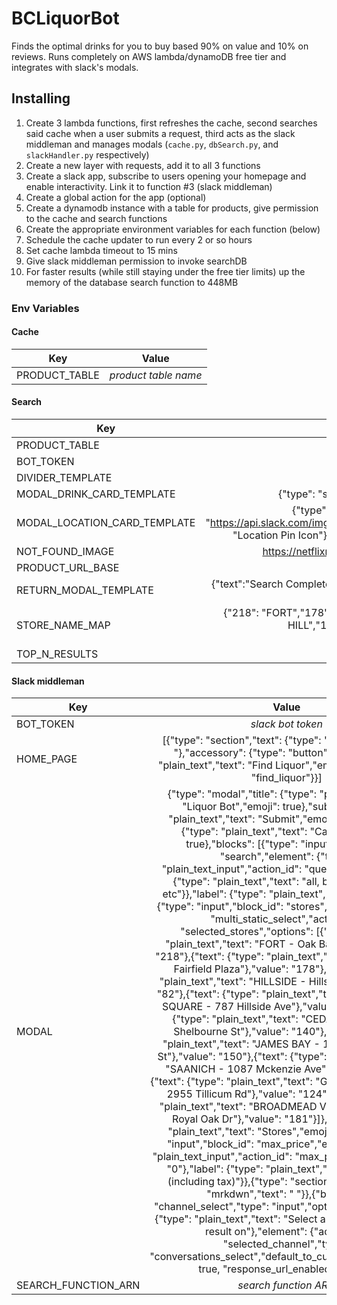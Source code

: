 # BCLiquorBot
Finds the optimal drinks for you to buy based 90% on value and 10% on reviews. Runs completely on AWS lambda/dynamoDB free tier and integrates with slack's modals.

## Installing
1. Create 3 lambda functions, first refreshes the cache, second searches said cache when a user submits a request, third acts as the slack middleman and manages modals (```cache.py```, ```dbSearch.py```, and ```slackHandler.py``` respectively)
2. Create a new layer with requests, add it to all 3 functions
3. Create a slack app, subscribe to users opening your homepage and enable interactivity. Link it to function #3 (slack middleman)
4. Create a global action for the app (optional)
5. Create a dynamodb instance with a table for products, give permission to the cache and search functions
6. Create the appropriate environment variables for each function (below)
7. Schedule the cache updater to run every 2 or so hours
8. Set cache lambda timeout to 15 mins
9. Give slack middleman permission to invoke searchDB
10. For faster results (while still staying under the free tier limits) up the memory of the database search function to 448MB

### Env Variables
#### Cache

| Key           |        Value         |
| ------------- | :------------------: |
| PRODUCT_TABLE | *product table name* |

#### Search
| Key                          |                                                                                                                          Value                                                                                                                           |
| ---------------------------- | :------------------------------------------------------------------------------------------------------------------------------------------------------------------------------------------------------------------------------------------------------: |
| PRODUCT_TABLE                |                                                                                                                   *product table name*                                                                                                                   |
| BOT_TOKEN                    |                                                                                                                    *slack bot token*                                                                                                                     |
| DIVIDER_TEMPLATE             |                                                                                                                   {"type": "divider"}                                                                                                                    |
| MODAL_DRINK_CARD_TEMPLATE    |                                                                                          {"type": "section","text": {"type": "mrkdwn","text": "*<{liquor_link}                                                                                           | {drink_name}>*\n_({volume})_ {alcPerc}%\nScore: *{score}*/100\n*_${price}_* (with tax){sale}\nRaw Value: *{value}*\n{rating}"},"accessory": {"type": "image","image_url": "{image_url}","alt_text": "alcohol, probably"}} |
| MODAL_LOCATION_CARD_TEMPLATE | {"type": "context","elements": [{"type": "image","image_url": "https://api.slack.com/img/blocks/bkb_template_images/tripAgentLocationMarker.png","alt_text": "Location Pin Icon"},{"type": "plain_text","emoji": true,"text": "Location: {locations}"}]} |
| NOT_FOUND_IMAGE              |                                                                                         https://netflixroulette.files.wordpress.com/2013/01/image-not-found.gif                                                                                                                        
| PRODUCT_URL_BASE             |                                                                                                          http://www.bcliquorstores.com/product/                                                                                                          |
| RETURN_MODAL_TEMPLATE        |                                                              {"text":"Search Complete!","blocks": [{"type": "section","text": {"type": "mrkdwn","text": "Here are the top *N* results"}}]}                                                               |
| STORE_NAME_MAP               |                                           {"218": "FORT","178":"FAIRFIELD","82":"HILLSIDE","161":"BLANSHARD","140":"CEDAR HILL","150":"JAMES BAY","242":"SAANICH","124":"GORGE & TILLICUM","181":"BROADMEAD"}                                            |
| TOP_N_RESULTS                |                                                                                                                            5                                                                                                                             |

#### Slack middleman
| Key                 |                                                                                                                                                                                                                                                                                                                                                                                                                                                                                                                                                                                                                                                                                                                                                                                                                                                                                                                                                                                                                             Value                                                                                                                                                                                                                                                                                                                                                                                                                                                                                                                                                                                                                                                                                                                                                                                                                                                                                                                                                                                                                             |
| ------------------- | :-----------------------------------------------------------------------------------------------------------------------------------------------------------------------------------------------------------------------------------------------------------------------------------------------------------------------------------------------------------------------------------------------------------------------------------------------------------------------------------------------------------------------------------------------------------------------------------------------------------------------------------------------------------------------------------------------------------------------------------------------------------------------------------------------------------------------------------------------------------------------------------------------------------------------------------------------------------------------------------------------------------------------------------------------------------------------------------------------------------------------------------------------------------------------------------------------------------------------------------------------------------------------------------------------------------------------------------------------------------------------------------------------------------------------------------------------------------------------------------------------------------------------------------------------------------------------------------------------------------------------------------------------------------------------------------------------------------------------------------------------------------------------------------------------------------------------------------------------------------------------------------------------------------------------------------------------------------------------------------------------------------------------------------------------------------: |
| BOT_TOKEN           |                                                                                                                                                                                                                                                                                                                                                                                                                                                                                                                                                                                                                                                                                                                                                                                                                                                                                                                                                                                                                       *slack bot token*                                                                                                                                                                                                                                                                                                                                                                                                                                                                                                                                                                                                                                                                                                                                                                                                                                                                                                                                                                                                                       |
| HOME_PAGE           |                                                                                                                                                                                                                                                                                                                                                                                                                                                                                                                                                                                                                                                                                                                                                                                                                                                                                                                                    [{"type": "section","text": {"type": "mrkdwn","text": " "},"accessory": {"type": "button","text": {"type": "plain_text","text": "Find Liquor","emoji": true},"value": "find_liquor"}}]                                                                                                                                                                                                                                                                                                                                                                                                                                                                                                                                                                                                                                                                                                                                                                                                                                                                                                                                     |
| MODAL               | {"type": "modal","title": {"type": "plain_text","text": "Liquor Bot","emoji": true},"submit": {"type": "plain_text","text": "Submit","emoji": true},"close": {"type": "plain_text","text": "Cancel","emoji": true},"blocks": [{"type": "input","block_id": "search","element": {"type": "plain_text_input","action_id": "query","placeholder": {"type": "plain_text","text": "all, beer, gin, vodka, etc"}},"label": {"type": "plain_text","text": "Search"}},{"type": "input","block_id": "stores","element": {"type": "multi_static_select","action_id": "selected_stores","options": [{"text": {"type": "plain_text","text": "FORT - Oak Bay high"},"value": "218"},{"text": {"type": "plain_text","text": "FAIRFIELD - Fairfield Plaza"},"value": "178"},{"text": {"type": "plain_text","text": "HILLSIDE - Hillside Mall"},"value": "82"},{"text": {"type": "plain_text","text": "BLANSHARD SQUARE - 787 Hillside Ave"},"value": "161"},{"text": {"type": "plain_text","text": "CEDAR HILL - 3611 Shelbourne St"},"value": "140"},{"text": {"type": "plain_text","text": "JAMES BAY - 101-225 Menzies St"},"value": "150"},{"text": {"type": "plain_text","text": "SAANICH - 1087 Mckenzie Ave"},"value": "242"},{"text": {"type": "plain_text","text": "GORGE & TILLICUM - 2955 Tillicum Rd"},"value": "124"},{"text": {"type": "plain_text","text": "BROADMEAD VILLAGE - 370 777 Royal Oak Dr"},"value": "181"}]},"label": {"type": "plain_text","text": "Stores","emoji": true}},{"type": "input","block_id": "max_price","element": {"type": "plain_text_input","action_id": "max_price","initial_value": "0"},"label": {"type": "plain_text","text": "Max Price (including tax)"}},{"type": "section","text": {"type": "mrkdwn","text": " "}},{"block_id": "channel_select","type": "input","optional": false,"label": {"type": "plain_text","text": "Select a channel to post the result on"},"element": {"action_id": "selected_channel","type": "conversations_select","default_to_current_conversation": true, "response_url_enabled": true}}]} |
| SEARCH_FUNCTION_ARN |                                                                                                                                                                                                                                                                                                                                                                                                                                                                                                                                                                                                                                                                                                                                                                                                                                                                                                                                                                                                                     *search function ARN*                                                                                                                                                                                                                                                                                                                                                                                                                                                                                                                                                                                                                                                                                                                                                                                                                                                                                                                                                                                                                     |